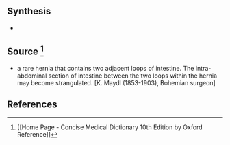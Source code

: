 ## Synthesis
- 
## Source [^1]
- a rare hernia that contains two adjacent loops of intestine. The intra-abdominal section of intestine between the two loops within the hernia may become strangulated. \[K. Maydl (1853-1903), Bohemian surgeon]
## References

[^1]: [[Home Page - Concise Medical Dictionary 10th Edition by Oxford Reference]]